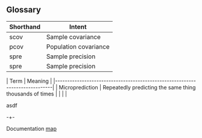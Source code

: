 ## Glossary



| Shorthand | Intent                |
|-----------|-----------------------|
| scov      | Sample covariance     |
| pcov      | Population covariance |
| spre      | Sample precision      |
| spre      | Sample precision      |




| Term             | Meaning                                                  |
|-----------------------------------------------------------------------------|
| Microprediction  | Repeatedly predicting the same thing thousands of times  |
|                  |                                                          |



asdf



                


-+- 

Documentation [map](https://microprediction.github.io/microprediction/map.html)
 
